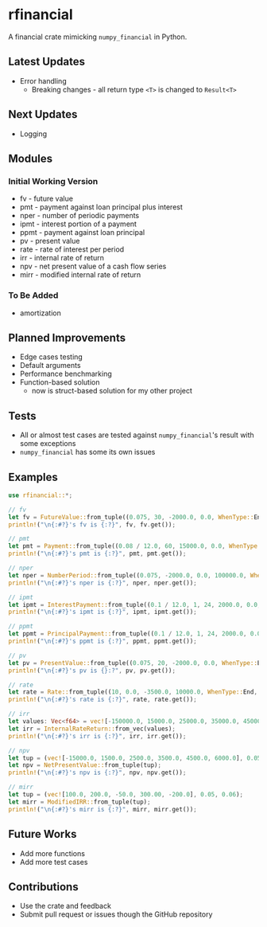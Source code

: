 # rfinancial

A financial crate mimicking `numpy_financial` in Python.

## Latest Updates

* Error handling
  * Breaking changes - all return type `<T>` is changed to `Result<T>`

## Next Updates

* Logging

## Modules

### Initial Working Version

* fv - future value
* pmt - payment against loan principal plus interest
* nper - number of periodic payments
* ipmt - interest portion of a payment
* ppmt - payment against loan principal
* pv - present value
* rate - rate of interest per period
* irr - internal rate of return
* npv - net present value of a cash flow series
* mirr - modified internal rate of return

### To Be Added

* amortization

## Planned Improvements

* Edge cases testing
* Default arguments
* Performance benchmarking
* Function-based solution
  * now is struct-based solution for my other project

## Tests

* All or almost test cases are tested against `numpy_financial`'s result with some exceptions
* `numpy_financial` has some its own issues

## Examples

```rust
use rfinancial::*;

// fv
let fv = FutureValue::from_tuple((0.075, 30, -2000.0, 0.0, WhenType::End));
println!("\n{:#?}'s fv is {:?}", fv, fv.get());

// pmt
let pmt = Payment::from_tuple((0.08 / 12.0, 60, 15000.0, 0.0, WhenType::End));
println!("\n{:#?}'s pmt is {:?}", pmt, pmt.get());

// nper
let nper = NumberPeriod::from_tuple((0.075, -2000.0, 0.0, 100000.0, WhenType::End));
println!("\n{:#?}'s nper is {:?}", nper, nper.get());

// ipmt
let ipmt = InterestPayment::from_tuple((0.1 / 12.0, 1, 24, 2000.0, 0.0, WhenType::End));
println!("\n{:#?}'s ipmt is {:?}", ipmt, ipmt.get());

// ppmt
let ppmt = PrincipalPayment::from_tuple((0.1 / 12.0, 1, 24, 2000.0, 0.0, WhenType::End));
println!("\n{:#?}'s ppmt is {:?}", ppmt, ppmt.get());

// pv
let pv = PresentValue::from_tuple((0.075, 20, -2000.0, 0.0, WhenType::End));
println!("\n{:#?}'s pv is {}:?", pv, pv.get());

// rate
let rate = Rate::from_tuple((10, 0.0, -3500.0, 10000.0, WhenType::End, 0.1, 1e-6, 100));
println!("\n{:#?}'s rate is {:?}", rate, rate.get());

// irr
let values: Vec<f64> = vec![-150000.0, 15000.0, 25000.0, 35000.0, 45000.0, 60000.0];
let irr = InternalRateReturn::from_vec(values);
println!("\n{:#?}'s irr is {:?}", irr, irr.get());

// npv
let tup = (vec![-15000.0, 1500.0, 2500.0, 3500.0, 4500.0, 6000.0], 0.05);
let npv = NetPresentValue::from_tuple(tup);
println!("\n{:#?}'s npv is {:?}", npv, npv.get());

// mirr
let tup = (vec![100.0, 200.0, -50.0, 300.00, -200.0], 0.05, 0.06);
let mirr = ModifiedIRR::from_tuple(tup);
println!("\n{:#?}'s mirr is {:?}", mirr, mirr.get());
```

## Future Works

* Add more functions
* Add more test cases

## Contributions

* Use the crate and feedback
* Submit pull request or issues though the GitHub repository
